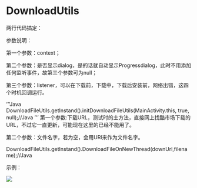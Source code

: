 # DownloadUtils

两行代码搞定：

参数说明：

第一个参数：context；

第二个参数：是否显示dialog，是的话就自动显示Progressdialog，此时不用添加任何监听事件，故第三个参数可为null；

第三个参数：listener，可以在下载前，下载中，下载后安装前，网络出错，这四个时机回调运行。

’’’Java
DownloadFileUtils.getInstand().initDownloadFileUtils(MainActivity.this, true, null);//Java
’’’
第一个参数:下载URL，测试时的土方法，直接网上找酷市场下载的URL，不过它一直更新，可能现在这里的已经不能用了。

第二个参数：文件名字，若为空，会用URl来作为文件名字。

DownloadFileUtils.getInstand().DownloadFileOnNewThread(downUrl,filename);//Java


示例：

![][示例图片]

[示例图片]:https://github.com/Craiggg/DownloadUtils/blob/master/ScreenRecorder_Exported_20160812174900.gif



